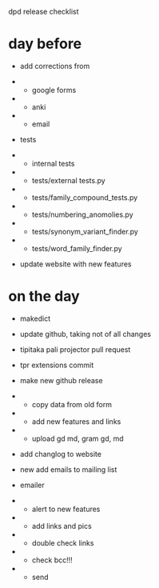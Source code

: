 dpd release checklist

# day before
- add corrections from 
- - google forms
- - anki
- - email

- tests
- - internal tests
- - tests/external tests.py
- - tests/family_compound_tests.py
- - tests/numbering_anomolies.py
- - tests/synonym_variant_finder.py
- - tests/word_family_finder.py

- update website with new features

# on the day
- makedict
  
- update github, taking not of all changes
- tipitaka pali projector pull request 
- tpr extensions commit
  
- make new github release
- - copy data from old form
- - add new features and links
- - upload gd md, gram gd, md

- add changlog to website

- new add emails to mailing list 

- emailer
- - alert to new features 
- - add links and pics
- - double check links
- - check bcc!!!
- - send
